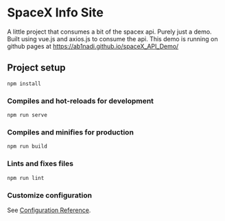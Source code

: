 # SpaceX Info Site
A little project that consumes a bit of the spacex api. Purely just a demo. Built using vue.js and axios.js to consume the api.
This demo is running on github pages at https://ab1nadi.github.io/spaceX_API_Demo/
## Project setup
```
npm install
```

### Compiles and hot-reloads for development
```
npm run serve
```

### Compiles and minifies for production
```
npm run build
```

### Lints and fixes files
```
npm run lint
```

### Customize configuration
See [Configuration Reference](https://cli.vuejs.org/config/).
